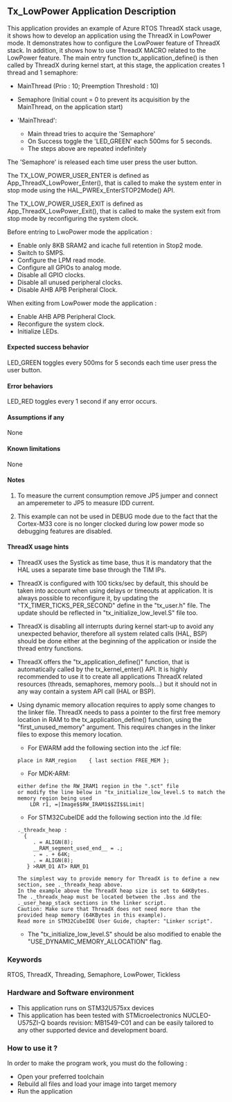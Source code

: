 
## <b>Tx_LowPower Application Description</b>

This application provides an example of Azure RTOS ThreadX stack usage, it shows how to develop an application using the ThreadX in LowPower mode.
It demonstrates how to configure the LowPower feature of ThreadX stack. In addition, it shows how to use ThreadX MACRO related to the LowPower feature.
The main entry function tx_application_define() is then called by ThreadX during kernel start, at this stage, the application creates 1 thread and 1 semaphore:

  - MainThread (Prio : 10; Preemption Threshold : 10)
  - Semaphore  (Initial count = 0 to prevent its acquisition by the MainThread, on the application start)

- 'MainThread':
  + Main thread tries to acquire the 'Semaphore'
  + On Success toggle the 'LED_GREEN' each 500ms for 5 seconds.
  + The steps above are repeated indefinitely

The 'Semaphore' is released each time user press the user button.

The TX_LOW_POWER_USER_ENTER is defined as App_ThreadX_LowPower_Enter(), that is called to make the system enter in stop mode using the HAL_PWREx_EnterSTOP2Mode() API.

The TX_LOW_POWER_USER_EXIT is defined as App_ThreadX_LowPower_Exit(), that is called to make the system exit from stop mode by reconfiguring the system clock.

Before entring to LwoPower mode the application :
- Enable only 8KB SRAM2 and icache full retention in Stop2 mode.
- Switch to SMPS.
- Configure the LPM read mode.
- Configure all GPIOs to analog mode.
- Disable all GPIO clocks.
- Disable all unused peripheral clocks.
- Disable AHB APB Peripheral Clock.

When exiting from LowPower mode the application :
- Enable AHB APB Peripheral Clock.
- Reconfigure the system clock.
- Initialize LEDs.

####  <b>Expected success behavior</b>

LED_GREEN toggles every 500ms for 5 seconds each time user press the user button.

#### <b>Error behaviors</b>

LED_RED toggles every 1 second if any error occurs.

#### <b>Assumptions if any</b>
None

#### <b>Known limitations</b>
None

#### <b>Notes</b>

 1. To measure the current consumption remove JP5 jumper
    and connect an amperemeter to JP5 to measure IDD current.

 2. This example can not be used in DEBUG mode due to the fact
    that the Cortex-M33 core is no longer clocked during low power mode
    so debugging features are disabled.

#### <b>ThreadX usage hints</b>

 - ThreadX uses the Systick as time base, thus it is mandatory that the HAL uses a separate time base through the TIM IPs.
 - ThreadX is configured with 100 ticks/sec by default, this should be taken into account when using delays or timeouts at application.
   It is always possible to reconfigure it, by updating the "TX_TIMER_TICKS_PER_SECOND" define in the "tx_user.h" file. The update should be reflected in "tx_initialize_low_level.S" file too.
 - ThreadX is disabling all interrupts during kernel start-up to avoid any unexpected behavior, therefore all system related calls (HAL, BSP) should be done either at the beginning of the application or inside the thread entry functions.
 - ThreadX offers the "tx_application_define()" function, that is automatically called by the tx_kernel_enter() API.
   It is highly recommended to use it to create all applications ThreadX related resources (threads, semaphores, memory pools...)  but it should not in any way contain a system API call (HAL or BSP).
 - Using dynamic memory allocation requires to apply some changes to the linker file.
   ThreadX needs to pass a pointer to the first free memory location in RAM to the tx_application_define() function,
   using the "first_unused_memory" argument.
   This requires changes in the linker files to expose this memory location.
    + For EWARM add the following section into the .icf file:
     ```
     place in RAM_region    { last section FREE_MEM };
     ```
    + For MDK-ARM:
    ```
    either define the RW_IRAM1 region in the ".sct" file
    or modify the line below in "tx_initialize_low_level.S to match the memory region being used
        LDR r1, =|Image$$RW_IRAM1$$ZI$$Limit|
    ```
    + For STM32CubeIDE add the following section into the .ld file:
    ```
    ._threadx_heap :
      {
         . = ALIGN(8);
         __RAM_segment_used_end__ = .;
         . = . + 64K;
         . = ALIGN(8);
       } >RAM_D1 AT> RAM_D1
    ```

       The simplest way to provide memory for ThreadX is to define a new section, see ._threadx_heap above.
       In the example above the ThreadX heap size is set to 64KBytes.
       The ._threadx_heap must be located between the .bss and the ._user_heap_stack sections in the linker script.
       Caution: Make sure that ThreadX does not need more than the provided heap memory (64KBytes in this example).
       Read more in STM32CubeIDE User Guide, chapter: "Linker script".

    + The "tx_initialize_low_level.S" should be also modified to enable the "USE_DYNAMIC_MEMORY_ALLOCATION" flag.

### <b>Keywords</b>

RTOS, ThreadX, Threading, Semaphore, LowPower, Tickless

### <b>Hardware and Software environment</b>

  - This application runs on STM32U575xx devices
  - This application has been tested with STMicroelectronics NUCLEO-U575ZI-Q boards revision: MB1549-C01
    and can be easily tailored to any other supported device and development board.

###  <b>How to use it ?</b>

In order to make the program work, you must do the following :

 - Open your preferred toolchain
 - Rebuild all files and load your image into target memory
 - Run the application
